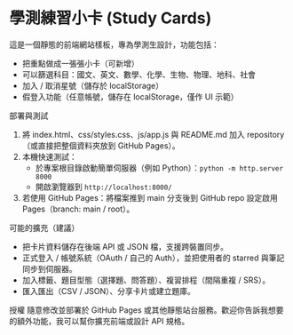 # 學測練習小卡 (Study Cards)

這是一個靜態的前端網站樣板，專為學測生設計，功能包括：

- 把重點做成一張張小卡（可新增）
- 可以篩選科目：國文、英文、數學、化學、生物、物理、地科、社會
- 加入 / 取消星號（儲存於 localStorage）
- 假登入功能（任意帳號，儲存在 localStorage，僅作 UI 示範）

部署與測試
1. 將 index.html、css/styles.css、js/app.js 與 README.md 加入 repository（或直接把整個資料夾放到 GitHub Pages）。
2. 本機快速測試：
   - 於專案根目錄啟動簡單伺服器（例如 Python）：`python -m http.server 8000`
   - 開啟瀏覽器到 `http://localhost:8000/`
3. 若使用 GitHub Pages：將檔案推到 main 分支後到 GitHub repo 設定啟用 Pages（branch: main / root）。

可能的擴充（建議）
- 把卡片資料儲存在後端 API 或 JSON 檔，支援跨裝置同步。
- 正式登入 / 帳號系統（OAuth / 自己的 Auth），並把使用者的 starred 與筆記同步到伺服器。
- 加入標籤、題目型態（選擇題、問答題）、複習排程（間隔重複 / SRS）。
- 匯入匯出（CSV / JSON）、分享卡片或建立題庫。

授權
隨意修改並部署於 GitHub Pages 或其他靜態站台服務。歡迎你告訴我想要的額外功能，我可以幫你擴充前端或設計 API 規格。